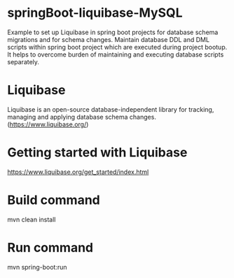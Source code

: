 # springBoot-liquibase-MySQL
Example to set up Liquibase in spring boot projects for database schema migrations and for schema changes.
Maintain database DDL and DML scripts within spring boot project which are executed during project bootup.
It helps to overcome burden of maintaining and executing database scripts separately.

# Liquibase
Liquibase is an open-source database-independent library for tracking, managing and applying database schema changes.(https://www.liquibase.org/)

# Getting started with Liquibase
https://www.liquibase.org/get_started/index.html

# Build command
mvn clean install

# Run command
mvn spring-boot:run
